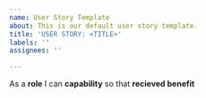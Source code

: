 ```yaml
---
name: User Story Template
about: This is our default user story template.
title: 'USER STORY: <TITLE>'
labels: ''
assignees: ''

---
```


As a **role** I can **capability** so that **recieved benefit**
